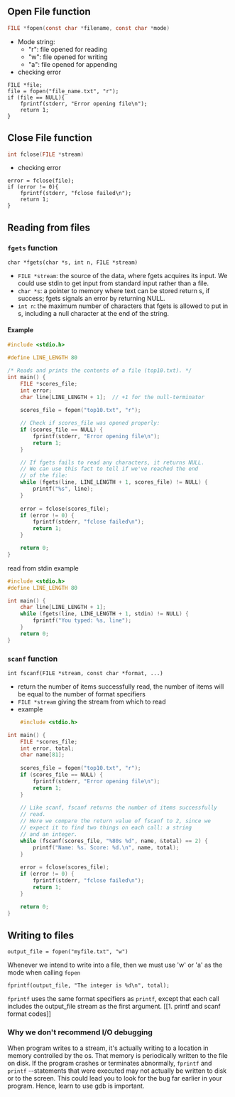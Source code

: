 ## Open File function

```C
FILE *fopen(const char *filename, const char *mode)
```
- Mode string:
	- "r": file opened for reading
	- "w": file opened for writing
	- "a": file opened for appending
- checking error
```
FILE *file;
file = fopen("file_name.txt", "r");
if (file == NULL){
	fprintf(stderr, "Error opening file\n");
	return 1;
} 
```
## Close File function
``` c
int fclose(FILE *stream)
```
- checking error
```
error = fclose(file);
if (error != 0){
	fprintf(stderr, "fclose failed\n");
	return 1;
}
```
## Reading from files
### `fgets` function
```
char *fgets(char *s, int n, FILE *stream)
```

- `FILE *stream`: the source of the data, where fgets acquires its input. We could use stdin to get input from standard input rather than a file.
- `char *s`: a pointer to memory where text can be stored
	return s, if success;  fgets signals an error by returning NULL.
- `int n`: the maximum number of characters that fgets is allowed to put in s, including a null character at the end of the string.
#### Example 
``` C
#include <stdio.h>

#define LINE_LENGTH 80

/* Reads and prints the contents of a file (top10.txt). */
int main() {
    FILE *scores_file;
    int error;
    char line[LINE_LENGTH + 1];  // +1 for the null-terminator
  
    scores_file = fopen("top10.txt", "r");

    // Check if scores_file was opened properly:
    if (scores_file == NULL) {
        fprintf(stderr, "Error opening file\n");
        return 1;
    }

    // If fgets fails to read any characters, it returns NULL.
    // We can use this fact to tell if we've reached the end
    // of the file:
    while (fgets(line, LINE_LENGTH + 1, scores_file) != NULL) {
        printf("%s", line);
    }
  
    error = fclose(scores_file);
    if (error != 0) {
        fprintf(stderr, "fclose failed\n");
        return 1;
    }

    return 0;
}
```

read from stdin example
``` C
#include <stdio.h>
#define LINE_LENGTH 80

int main() {
	char line[LINE_LENGTH + 1];
	while (fgets(line, LINE_LENGTH + 1, stdin) != NULL) {
		fprintf("You typed: %s, line");
	}
	return 0;
}
```


### `scanf` function
```
int fscanf(FILE *stream, const char *format, ...)
```
- return the number of items successfully read, the number of items will be equal to the number of format specifiers
- `FILE *stream` giving the stream from which to read
- example
``` C
	#include <stdio.h>

int main() {
    FILE *scores_file;
    int error, total;
    char name[81];
  
    scores_file = fopen("top10.txt", "r");
    if (scores_file == NULL) {
        fprintf(stderr, "Error opening file\n");
        return 1;
    }
  
    // Like scanf, fscanf returns the number of items successfully
    // read.
    // Here we compare the return value of fscanf to 2, since we
    // expect it to find two things on each call: a string
    // and an integer.
    while (fscanf(scores_file, "%80s %d", name, &total) == 2) {
        printf("Name: %s. Score: %d.\n", name, total);
    }
  
    error = fclose(scores_file);
    if (error != 0) {
        fprintf(stderr, "fclose failed\n");
        return 1;
    }

    return 0;
}
```


## Writing to files
```
output_file = fopen("myfile.txt", "w")
```
Whenever we intend to write into a file, then we must use 'w' or 'a' as the mode when calling `fopen`
```
fprintf(output_file, "The integer is %d\n", total);
```
`fprintf` uses the same format specifiers as `printf`, except that each call includes the output_file stream as the first argument.  [[1. printf and scanf format codes]]


### Why we don't recommend I/O debugging
When program writes to a stream, it's actually writing to a location in memory controlled by the os. That memory is periodically written to the file on disk. If the program crashes or terminates abnormally, `fprintf` and `printf` --statements that were executed may not actually be written to disk or to the screen. This could lead you to look for the bug far earlier in your program. Hence, learn to use gdb is important.